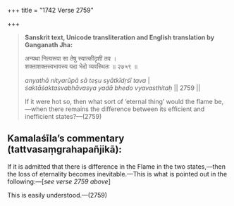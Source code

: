 +++
title = "1742 Verse 2759"

+++
> **Sanskrit text, Unicode transliteration and English translation by Ganganath Jha:** 
>
> अन्यथा नित्यरूपा सा तेषु स्यात्कीदृशी तव ।  
> शक्ताशक्तस्वभावस्य यदा भेदो व्यवस्थितः ॥ २७५९ ॥ 
>
> *anyathā nityarūpā sā teṣu syātkīdṛśī tava* \|  
> *śaktāśaktasvabhāvasya yadā bhedo vyavasthitaḥ* \|\| 2759 \|\| 
>
> If it were hot so, then what sort of ‘eternal thing’ would the flame be,—when there remains the difference between its efficient and inefficient states?—(2759)



## Kamalaśīla’s commentary (tattvasaṃgrahapañjikā):

If it is admitted that there is difference in the Flame in the two states,—then the loss of eternality becomes inevitable.—This is what is pointed out in the following:—[*see verse 2759 above*]

This is easily understood.—(2759)


